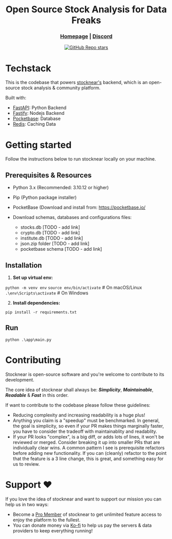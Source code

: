 <div align="center">



# **Open Source Stock Analysis for Data Freaks**

<h3>

[Homepage](https://stocknear.com/) | [Discord](https://discord.com/invite/hCwZMMZ2MT)

</h3>

[![GitHub Repo stars](https://img.shields.io/github/stars/stocknear/backend)](https://github.com/stocknear/backend/stargazers)

</div>



# Techstack
This is the codebase that powers [stocknear's](https://stocknear.com/) backend, which is an open-source stock analysis & community platform.

Built with:
- [FastAPI](https://fastapi.tiangolo.com/): Python Backend
- [Fastify](https://fastify.dev/): Nodejs Backend
- [Pocketbase](https://pocketbase.io/): Database
- [Redis](https://redis.io/): Caching Data

# Getting started
Follow the instructions below to run stocknear locally on your machine.

## Prerequisites & Resources

* Python 3.x (Recommended: 3.10.12 or higher)
* Pip (Python package installer)
* PocketBase (Download and install from: https://pocketbase.io/

* Download schemas, databases and configurations files:
  * stocks.db [TODO - add link] 
  * crypto.db [TODO - add link]
  * institute.db [TODO - add link]
  * json.zip folder [TODO - add link]
  * pocketbase schema [TODO - add link]

## Installation

1. **Set up virtual env:**

`python -m venv env`
`source env/bin/activate`  # On macOS/Linux
`.\env\Scripts\activate`   # On Windows

2. **Install dependencies:**

`pip install -r requirements.txt`

## Run

`python .\app\main.py`

# Contributing
Stocknear is open-source software and you're welcome to contribute to its development.

The core idea of stocknear shall always be: ***Simplicity***, ***Maintainable***, ***Readable*** & ***Fast*** in this order.

If want to contribute to the codebase please follow these guidelines:
- Reducing complexity and increasing readability is a huge plus!
- Anything you claim is a "speedup" must be benchmarked. In general, the goal is simplicity, so even if your PR makes things marginally faster, you have to consider the tradeoff with maintainablity and readablity.
- If your PR looks "complex", is a big diff, or adds lots of lines, it won't be reviewed or merged. Consider breaking it up into smaller PRs that are individually clear wins. A common pattern I see is prerequisite refactors before adding new functionality. If you can (cleanly) refactor to the point that the feature is a 3 line change, this is great, and something easy for us to review.

# Support ❤️
If you love the idea of stocknear and want to support our mission you can help us in two ways:
- Become a [Pro Member](https://stocknear.com/pricing) of stocknear to get unlimited feature access to enjoy the platform to the fullest.
- You can donate money via [Ko-fi](https://ko-fi.com/stocknear) to help us pay the servers & data providers to keep everything running! 
